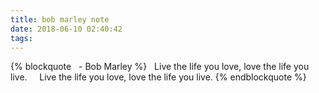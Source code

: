 ```yaml
---
title: bob marley note
date: 2018-06-10 02:40:42
tags:
---
```

{% blockquote &nbsp;&nbsp;- Bob Marley %}
&nbsp;&nbsp;Live the life you love, love the life you live.
&nbsp;&nbsp;&nbsp;&nbsp;Live the life you love, love the life you live.
{% endblockquote %}